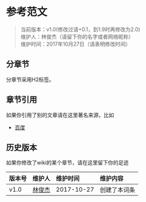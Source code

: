 # 参考范文
>当前版本：v1.0(修改过请+0.1，到1.9时再修改为2.0)  
>维护人：林俊杰（请留下你的名字或者网络昵称）  
>维护时间：2017年10月27日（请表明修改时间）

## 分章节
分章节采用H2标签。
## 章节引用
如果你引用了别的文章请在这里著名来源，比如
+ [百度](https://www.baidu.com)

## 历史版本
如果你修改了wiki的某个章节，请在这里留下你的足迹

| 版本号 | 维护人 |维护时间 |维护内容|
| :- | :- | :-| :- |
| v1.0 | [林俊杰](http://blog.link-lin.cn) |2017-10-27|创建了本词条|
